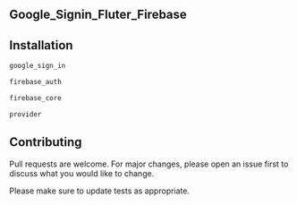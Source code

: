 ## Google_Signin_Fluter_Firebase
## Installation
```bash
google_sign_in
```
```bash
firebase_auth
```
```bash
firebase_core
```

```bash
provider
```
## Contributing

Pull requests are welcome. For major changes, please open an issue first
to discuss what you would like to change.

Please make sure to update tests as appropriate.
